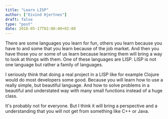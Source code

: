 ```yaml
---
title: "Learn LISP"
author: ["Eivind Hjertnes"]
draft: false
type: "post"
date: 2018-05-17T02:00:00+02:00
---
```


There are some languages you learn for fun, others you learn because you
have to and some that you learn because of the job market. And then you
have those you or some of us learn because learning them will bring a
way to look at things with them. One of these languages are LISP. LISP
is not one language but rather a family of languages.

I seriously think that doing a real project in a LISP like for example
Clojure would do most developers some good. Because you will learn how
to use a really simple, but beautiful language. And how to solve
problems in a beautiful and understated way with many small functions
instead of a huge class.

It's probably not for everyone. But I think it will bring a perspective
and a understanding that you will not get from something like C++ or
Java.
